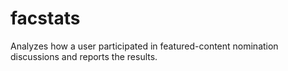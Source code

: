 # facstats
Analyzes how a user participated in featured-content nomination discussions and reports the results.
